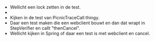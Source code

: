 - Wellicht een lock zetten in de test.
-
- Kijken in de test van PicnicTraceCall thingy.
- Daar een test maken die een webclient bouwt en dan dat wrapt in StepVerifier en callt "thenCancel".
- Wellicht kijken in Spring of daar een test is met webclient en cancel.
